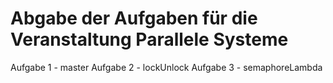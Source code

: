 # Abgabe der Aufgaben für die Veranstaltung Parallele Systeme

Aufgabe 1 - master
Aufgabe 2 - lockUnlock
Aufgabe 3 - semaphoreLambda
